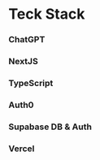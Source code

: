 # Teck Stack

### ChatGPT

### NextJS

### TypeScript

### Auth0

### Supabase DB & Auth

### Vercel
